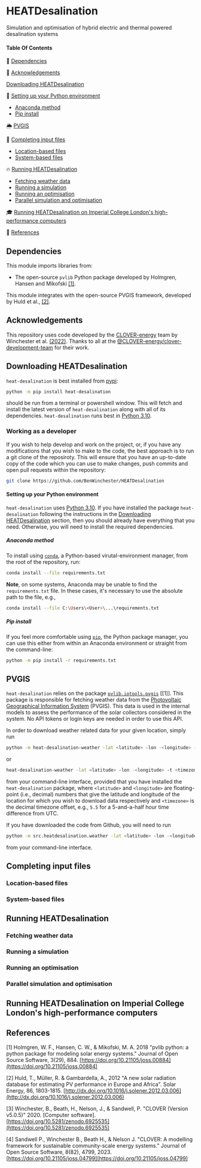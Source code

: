# HEATDesalination
Simulation and optimisation of hybrid electric and thermal powered desalination systems

#### Table Of Contents

:link: [Dependencies](Dependencies)

:clap: [Acknowledgements](Acknowledgements)

[Downloading HEATDesalination](#downloading-heatdesalination)

🐍 [Setting up your Python environment](#setting-up-your-python-environment)
  * [Anaconda method](#anaconda-method)
  * [Pip install](#pip-install)

🌦️ [PVGIS](#pvgis)

:memo: [Completing input files](#completing-input-files)
* [Location-based files](#location-based-files)
* [System-based files](#system-based-files)

:fire: [Running HEATDesalination](#running-heatdesalination)
* [Fetching weather data](#fetching-weather-data)
* [Running a simulation](#running-a-simulation)
* [Running an optimisation](#running-an-optimisation)
* [Parallel simulation and optimisation](#parallel-simulation-and-optimisation)

🎓 [Running HEATDesalination on Imperial College London's high-performance computers](#running-heatdesalination-on-imperial-college-londons-high-performance-computers)

:memo: [References](References)

## Dependencies
This module imports libraries from:
* The open-source `pvlib` Python package developed by Holmgren, Hansen and Mikofski [[1]](#1).

This module integrates with the open-source PVGIS framework, developed by Huld et al., [[2]](#2).

## Acknowledgements
This repository uses code developed by the [CLOVER-energy](https://github.com/CLOVER-energy) team by Winchester et al. [(2022)](#3). Thanks to all at the [@CLOVER-energy/clover-development-team](https://github.com/orgs/CLOVER-energy/teams/clover-development-team) for their work.

## Downloading HEATDesalination

`heat-desalination` is best installed from [pypi](https://pypi.org/project/heat-desalination/):

```bash
python -m pip install heat-desalination
```

should be run from a terminal or powershell window. This will fetch and install the latest version of `heat-desalination` along with all of its dependencies. `heat-desalination` runs best in [Python 3.10](https://www.python.org/downloads/release/python-3100/). 

### Working as a developer

If you wish to help develop and work on the project, or, if you have any modifications that you wish to make to the code, the best approach is to run a git clone of the reposiroty. This will ensure that you have an up-to-date copy of the code which you can use to make changes, push commits and open pull requests within the repository:


```bash
git clone https://github.com/BenWinchester/HEATDesalination
```

#### Setting up your Python environment

`heat-desalination` uses [Python 3.10](https://www.python.org/downloads/release/python-3100/). If you have installed the package `heat-desalination` following the instructions in the [Downloading HEATDesalination](#downloading-heatdesalination) section, then you should already have everything that you need. Otherwise, you will need to install the required dependencies.

##### Anaconda method

To install using [`conda`](https://www.anaconda.com/), a Python-based virutal-environment manager, from the root of the repository, run:

```bash
conda install --file requirements.txt
```

**Note**, on some systems, Anaconda may be unable to find the `requirements.txt` file. In these cases, it's necessary to use the absolute path to the file, e.g.,

```bash
conda install --file C:\Users\<User>\...\requirements.txt
```

##### Pip install

If you feel more comfortable using [`pip`](https://pypi.org/project/pip/), the Python package manager, you can use this either from within an Anaconda environment or straight from the command-line:

```bash
python -m pip install -r requirements.txt
```

## PVGIS

`heat-desalination` relies on the package [`pvlib.iotools.pvgis`](https://pvlib-python.readthedocs.io/en/stable/_modules/pvlib/iotools/pvgis.html) [[1]]. This package is responsible for fetching weather data from the [Photovoltaic Geographical Information System](https://joint-research-centre.ec.europa.eu/pvgis-online-tool_en) (PVGIS). This data is used in the internal models to assess the performance of the solar collectors considered in the system. No API tokens or login keys are needed in order to use this API.

In order to download weather related data for your given location, simply run

```bash
python -m heat-desalination-weather -lat <latitude> -lon -<longitude> -t <timezone>
```

or

```bash
heat-desalination-weather -lat <latitude> -lon -<longitude> -t <timezone>
```

from your command-line interface, provided that you have installed the `heat-desalination` package, where `<latitude>` and `<longitude>` are floating-point (i.e., decimal) numbers that give the latitude and longitude of the location for which you wish to download data respectively and `<timezone>` is the decimal timezone offset, e.g., `5.5` for a 5-and-a-half hour time difference from UTC.

If you have downloaded the code from Github, you will need to run

```bash
python -m src.heatdesalination.weather -lat <latitude> -lon -<longitude> -t <timezone>
```

from your command-line interface.

## Completing input files

### Location-based files

### System-based files

## Running HEATDesalination

### Fetching weather data

### Running a simulation

### Running an optimisation

### Parallel simulation and optimisation

## Running HEATDesalination on Imperial College London's high-performance computers

## References
<a id="1">[1]</a> 
Holmgren, W. F., Hansen, C. W., & Mikofski, M. A. 2018 "pvlib python: a python package for modeling solar energy systems." Journal of Open Source Software, 3(29), 884. [https://doi.org/10.21105/joss.00884](https://doi.org/10.21105/joss.00884)

<a id="2">[2]</a>
Huld, T., Müller, R. & Gambardella, A., 2012 "A new solar radiation database for estimating PV performance in Europe and Africa". Solar Energy, 86, 1803-1815. [http://dx.doi.org/10.1016/j.solener.2012.03.006](http://dx.doi.org/10.1016/j.solener.2012.03.006)

<a id="3">[3]</a>
Winchester, B., Beath, H., Nelson, J., & Sandwell, P. "CLOVER (Version v5.0.5)" 2020. [Computer software]. [https://doi.org/10.5281/zenodo.6925535](https://doi.org/10.5281/zenodo.6925535)

<a id="4">[4]</a>
Sandwell P., Winchester B., Beath H., & Nelson J. "CLOVER: A modelling framework for sustainable community-scale energy systems." Journal of Open Source Software, 8(82), 4799, 2023. [https://doi.org/10.21105/joss.04799](https://doi.org/10.21105/joss.04799)
